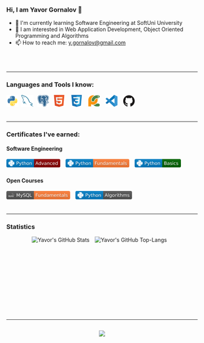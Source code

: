 ### Hi, I am Yavor Gornalov 👋
- 🌱 I'm currently learning Software Engineering at SoftUni University
- 🔭 I am interested in Web Application Development, Object Oriented Programming and Algorithms
- 📫 How to reach me: y.gornalov@gmail.com
<br />
<br />
<hr/>

### Languages and Tools I know:
<div style="display: flex; flex-wrap: wrap">
  <img align="left" alt="python" height="32px" src="./icons/python_original_ico.svg" style="padding-right:0.5em; padding-bottom:0.5em;" />
  <img align="left" alt="mysql" height="32px" src="./icons/mysql_original_ico.svg" style="padding-right:10px; padding-bottom:0.5em;" />
  <img align="left" alt="postgresql" height="32px" src="./icons/postgresql_plain_ico.svg" style="padding-right:10px; padding-bottom:0.5em;" />
  <img align="left" alt="html5" height="32px" src="./icons/html5_original_ico.svg" style="padding-right:1em; padding-bottom:0.5em;" />
  <img align="left" alt="css3" height="32px" src="./icons/css3_original_ico.svg" style="padding-right:1em; padding-bottom:0.5em;" />
  <img align="left" alt="pycharm" height="32px" src="./icons/pycharm_original_ico.svg" style="padding-right:1em; padding-bottom:0.5em;" />
  <img align="left" alt="vscode" height="32px" src="./icons/vscode_original_ico.svg" style="padding-right:1em; padding-bottom:0.5em;" />
  <img align="left" alt="github" height="32px" src="./icons/github_original_ico.svg" style="padding-right:1em; padding-bottom:0.5em; " />
</div>
<br />
<hr />

### Certificates I've earned:
#### Software Engineering
<div style="display: flex; flex-wrap: wrap">
  <a href="./certificates/python_advanced_cert.jpeg"><img align="left" alt="advanced" height="22px" src="./badges/python_advanced_badge.svg" style="padding-right:1em; padding-bottom:0.5em;"/></a>
  <a href="./certificates/python_fundamentals.jpeg"><img align="left" alt="fundamentals" height="22px" src="./badges/python_fundamentals_badge.svg" style="padding-right:1em; padding-bottom:0.5em;"/></a>
  <a href="./certificates/python_basics.jpeg"><img align="left" alt="basics" height="22px" src="./badges/python_basics_badge.svg" style="padding-right:1em; padding-bottom:0.5em;"/></a>
</div>

#### Open Courses
<div style="display: flex; flex-wrap: wrap">
  <a href="./certificates/mysql_fundamentals.jpeg"><img align="left" alt="mysql" height="22px" src="./badges/mysql_fundamentals_badge.svg" style="padding-right:1em; padding-bottom:0.5em;"/></a>
  <a href="./certificates/python_algorithms.jpeg"><img align="left" alt="algorithms" height="22px" src="./badges/python_algorithms_badge.svg" style="padding-right:1em; padding-bottom:0.5em;"/></a>
</div>
<br />
<hr />

### Statistics
<div style="display: flex; flex-wrap: wrap; justify-content: center;">
  <img height=180 align="center" alt="Yavor's GitHub Stats" src="https://streak-stats.demolab.com?user=yavor-gornalov&theme=dark&border_radius=4.4&background=45%2C09131B%2C09131B&border=0C1A25" style="padding-right:1em; padding-bottom:0.5em;"/>
  <img height=180 align="center" alt="Yavor's GitHub Top-Langs" src="https://github-readme-stats-git-masterrstaa-rickstaa.vercel.app/api/top-langs/?username=yavor-gornalov&layout=compact&hide_border=false&title_color=ff652f&icon_color=FFE400&bg_color=09131B&text_color=ffffff&border_color=0c1a25" style="padding-right:1em; padding-bottom:0.5em;"/>
</div>
<br />
<hr />

<div align="center">
  <img src="https://komarev.com/ghpvc/?username=yavor-gornalov&style=flat-square" style="padding-top:1em; padding-bottom:1em;"/>
</div>


<!--
**yavor-gornalov/yavor-gornalov** is a ✨ _special_ ✨ repository because its `README.md` (this file) appears on your GitHub profile.

Here are some ideas to get you started:

- 🔭 I’m currently working on ...
- 🌱 I’m currently learning ...
- 👯 I’m looking to collaborate on ...
- 🤔 I’m looking for help with ...
- 💬 Ask me about ...
- 📫 How to reach me: ...
- 😄 Pronouns: ...
- ⚡ Fun fact: ...
-->
